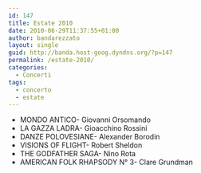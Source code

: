 ```yaml
---
id: 147
title: Estate 2010
date: 2010-06-29T11:37:55+01:00
author: bandarezzato
layout: single
guid: http://banda.host-goog.dyndns.org/?p=147
permalink: /estate-2010/
categories:
  - Concerti
tags:
  - concerto
  - estate
---
```

  * MONDO ANTICO- Giovanni Orsomando
  * LA GAZZA LADRA- Gioacchino Rossini
  * DANZE POLOVESIANE- Alexander Borodin
  * VISIONS OF FLIGHT- Robert Sheldon
  * THE GODFATHER SAGA- Nino Rota
  * AMERICAN FOLK RHAPSODY N° 3- Clare Grundman